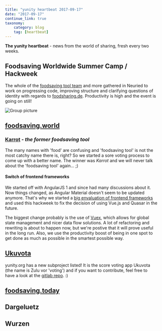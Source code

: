 ```yaml
---
title: "yunity heartbeat 2017-09-17"
date: "2017-09-17"
continue_link: true
taxonomy:
    category: blog
    tag: [heartbeat]
---
```


**The yunity heartbeat** - news from the world of sharing, fresh every two weeks.

## Foodsaving Worldwide Summer Camp / Hackweek
The whole of the [foodsaving tool team](https://blog.foodsaving.world/team.en.html) and more gathered in Neuried to work on progressing code, improving structure and clarifying questions of identity with regards to [foodsharing.de](https://foodsharing.de). Productivity is high and the event is going on still!

![Group picture]()

## [foodsaving.world](https://foodsaving.world)

### [Karrot](https://github.com/yunity/karrot-frontend/) - _the former foodsaving tool_
The many names with 'food' are confusing and 'foodsaving tool' is not the most catchy name there is, right? So we started a sore voting process to come up with a better name. The winner was *Karrot* and we will never talk about the 'foodsaving tool' again... ;)

#### Switch of frontend frameworks
We started off with AngularJS 1 and since had many discussions about it. Now things changed, as Angular Material doesn't seem to be updated anymore. That's why we started a [big envaluation of frontend frameworks](https://github.com/yunity/karrot-frontend/issues/593) and used this hackweek to fix the decision of using Vue.js and Quasar in the future.

The biggest change probably is the use of [Vuex](https://vuex.vuejs.org/en/intro.html), which allows for global state management and nicer data flow solutions. A lot of refactoring and rewriting is about to happen now, but we're postive that it will prove useful in the long run. Also, we use the productivity boost of being in one spot to get done as much as possible in the smartest possible way.

## [Ukuvota](https://ukuvota.gitlab.io/)
yunity.org has a new subproject listed! It is the score voting app  Ukuvota (the name is Zulu vor 'voting') and if you want to contribute, feel free to have a look at the [gitlab repo](https://gitlab.com/ukuvota). :)


## [foodsaving.today](https://foodsaving.today)

## Dargeluetz

## Wurzen
